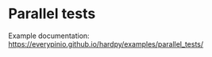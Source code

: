 # Parallel tests

Example documentation: https://everypinio.github.io/hardpy/examples/parallel_tests/
